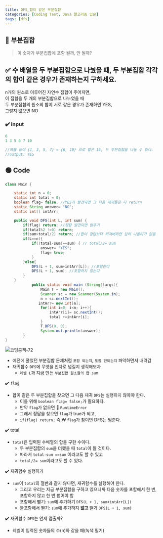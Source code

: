 ```yaml
---
title: DFS_합이 같은 부분집합
categories: [Coding Test, Java 알고리즘 입문]
tags: [dfs]
---
```


## 🔑 부분집합

> 이 숫자가 부분집합에 포함 될까, 안 될까?

## ✅ 수 배열을 두 부분집합으로 나눴을 때, 두 부분집합 각각의 합이 같은 경우가 존재하는지 구하세요.

n개의 원소로 이루어진 자연수 집합이 주어지면, <br>
이 집합을 두 개의 부분집합으로 나누었을 때 <br>
두 부분집합의 원소의 합이 서로 같은 경우가 존재하면 YES, <br>
그렇지 않으면 NO<br>

### ✔️ input

```java
6
1 3 5 6 7 10

//예를 들어 {1, 3, 5, 7} = {6, 10} 으로 합은 16, 두 부분집합을 나눌 수 있다.
//output: YES
```

## 🟢 Code

```java
class Main {

    static int n = 0;
    static int total = 0;
    boolean flag= false; //YES가 발견되면 그 다음 재귀들은 다 return
    static String answer= "NO";
    static int[] intArr;

    public void DFS(int L, int sum) {
        if(flag) return; //정답 발견되면 멈추기
        if(total%2 !=0) return;
        if(sum>total/2) return; //합이 정답보다 커져버리면 답이 나올리가 없음
        if(L==n){
            if((total-sum)==sum) { // total/2= sum
                answer= "YES";
                flag= true;
            }
        }else{
            DFS(L + 1, sum+intArr[L]); //포함한다
            DFS(L + 1, sum); //포함하지 않는다
        }
    }
            public static void main (String[]args){
                Main T = new Main();
                Scanner sc = new Scanner(System.in);
                n = sc.nextInt();
               intArr= new int[n];
                for(int i=0; i<n; i++){
                    intArr[i]= sc.nextInt();
                    total +=intArr[i];
                }
                T.DFS(0, 0);
                System.out.println(answer);
        }
}

```

![코딩공책-72](https://github.com/soheeparklee/Backend-shoppingMall-Mar2024/assets/97790983/29e4af7c-ae76-4fd9-bcd0-06293651d34a)

- 예전에 풀었던 부분집합 문제처럼 `포함 되는지`, `포함 안되는지` 파악하면서 내려감
- 재귀함수 `DFS`에 무엇을 인자로 넘길지 생각해보자
  - `레벨 L`과 지금 만든 `부분집합 원소들의 합 sum`

✔️ `flag`

- 합이 같은 두 부분집합을 찾으면 그 다음 재귀 `DFS`는 실행하지 않아야 한다.
  - 이를 위해 `boolean flag= false;`가 필요하다.
  - 만약 `flag`가 없으면 🔴 `RuntimeError`
  - 그래서 정답을 찾으면 `flag`가 true가 되고,
  - `if(flag) return;` 즉,₩ `flag`가 참이면 DFS는 멈춘다.

✔️ total

- `total`은 입력된 수배열의 합을 구한 수이다.
  - 두 부분집합의 `sum`을 더했을 때 `total`이 될 것이다.
  - 따라서 `total-sum ==sum` 이라고도 할 수 있고
  - `total/2= sum`이라고도 할 수 있다.

✔️ 재귀함수 실행하기

- `sum`이 `total`의 절반과 같지 않다면, 재귀함수를 실행해야 한다. <br>
  - 그리고 우리는 지금 부분집합을 구하고 있으니까 다음 숫자를 포함해서 한 번, 포함하지 않고 한 번 뻗어야 함
  - 포함해서 뻗기: `sum`에 추가하기 `DFS(L + 1, sum+intArr[L])`
  - 불포함해서 뻗기: `sum`에 추가하지 **않고** 뻗기 `DFS(L + 1, sum)`

✔️ 재귀함수 `DFS`는 언제 멈출까? <br>

- 레벨이 입력된 숫자들의 수(n)와 같을 때(녹색 필기)
